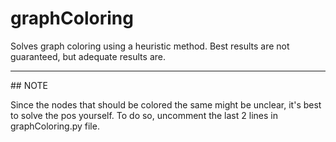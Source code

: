 # graphColoring

Solves graph coloring using a heuristic method. Best results are not guaranteed, but adequate results are.
<hr/> 
## NOTE 

Since the nodes that should be colored the same might be unclear, it's best to solve the pos yourself. To do so, uncomment the last 2 lines in graphColoring.py file.
